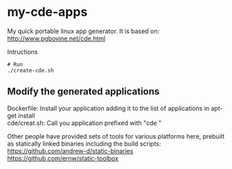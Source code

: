 # my-cde-apps

My quick portable linux app generator.
It is based on: http://www.pgbovine.net/cde.html

Intructions
```
# Run
./create-cde.sh
```

## Modify the generated applications
Dockerfile: Install your application adding it to the list of applications
in apt-get install  
cde/creat.sh: Call you application prefixed with "cde "  

Other people have provided sets of tools for various platforms here,
prebuilt as statically linked binaries including the build scripts:
https://github.com/andrew-d/static-binaries  
https://github.com/ernw/static-toolbox  


 
